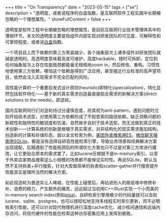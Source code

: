 +++
title = "On Transparency"
date = "2023-05-15"
tags = ["se"]
description = "透明度，或者说程序的白盒指数，是互联网软件工程实践中长期被忽略的一个理想属性。"
showFullContent = false
+++

透明度是软件工程中长期被忽略的理想属性，是目前互联网行业技术管理体系中的薄弱环节。本文的透明度主要是指组件内部实现对研发团队的可见度、可解释性和可掌控程度，或者说[白盒](https://en.wikipedia.org/wiki/White_box_(software_engineering))指数。

一个项目自上而下依赖的第三方黑盒越少，各个抽象层次上诸多组件对研发团队就越是透明的。高透明度意味着高度可维护，高度hackable，随时可拆卸，定位到任何抽象层次上存在性能瓶颈都能毫无桎梏地zoom in，然后修改、重构。习惯性地使用第三方依赖，哪怕这个依赖是得到广泛应用，甚至接近行业标准的高声望项目，依然会注入实现需求不完全匹配的风险。

高性能计算的一个重要启发式设计原则(heuristic)即特化(specialization)，特化显然包括软件特化——基于新的真实需求创造最直接贴合需求的新解决方案(direct solutions to the needs)，即造轮。

国内互联网同行们对造轮持过分谨慎态度，将其视为anti-pattern，遇到问题时立刻开始技术选型，对使用第三方依赖形成了不假思索的路径依赖。缺乏洞察问题的新颖性和独特性的敏锐度和饥渴，自然故步自封于技术选型，而无法做到真正的技术创新——计算系统的创新是根植于真实需求，对非结构化的现实需求施加结构，创造新的计算和存储形态。就以全文检索为例，[美团外卖搜索用ES](https://tech.meituan.com/2022/11/17/elasicsearch-optimization-practice-based-on-run-length-encoding.html)，[微信聊天搜索用SQLite](https://zhuanlan.zhihu.com/p/608082104)，都是没有选择自研高性能检索引擎，导致业务场景和经典解决方案出现错配，后期遇到了性能瓶颈后的所谓优化方案也只不过是对第三方库进行魔改，让它更贴合原本的需求罢了。比如lucene压根就不是in-memory索引，以至于外卖店家商品搜索这么小规模的场景都不能保证实时性。再说SQLite，默认当然不支持拆表+并行搜索，针对大库做简单的拆表和scatter-gather并行搜索提升性能其实是理所当然的解决方案。

如此视造轮为畏途实让人唏嘘，在性能上碰壁后，再钻进别人的故纸堆中修修补补，浪费的精力，产生额外的痛苦，远远超过当初用C++/Rust实现一个小而美的in-memory search index(例如[pisa](https://github.com/pisa-engine/pisa))。自研检索引擎用极少的代码量就可以击败lucene、sqlite、postgres，也可以很轻松地支持多线程实时索引更新，而不必牺牲索引性能，还可以针对现代物理机进行深度cache优化、减少核间通信和远端内存访问，将现代硬件的性能在检索这种访存密集应用上发挥到极致。







